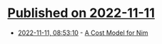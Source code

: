 # [Published on 2022-11-11](index.md)

* [2022-11-11, 08:53:10](https://news.ycombinator.com/item?id=33558526) - [A Cost Model for Nim](https://nim-lang.org/blog/2022/11/11/a-cost-model-for-nim.html)
